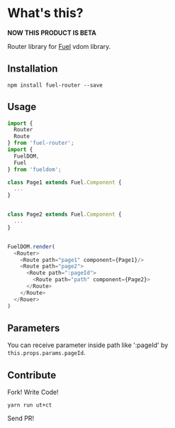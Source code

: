 # What's this?

**NOW THIS PRODUCT IS BETA**

Router library for [Fuel](https://github.com/brn/fuel) vdom library.

## Installation

```
npm install fuel-router --save
```

## Usage

```javascript
import {
  Router
  Route
} from 'fuel-router';
import {
  FuelDOM,
  Fuel
} from 'fueldom';

class Page1 extends Fuel.Component {
  ...
}


class Page2 extends Fuel.Component {
  ...
}


FuelDOM.render(
  <Router>
    <Route path="page1" component={Page1}/>
    <Route path="page2">
      <Route path=":pageId">
        <Route path="path" component={Page2}>
      </Route>
    </Route>
  </Rouer>
)
```

## Parameters

You can receive parameter inside path like ':pageId' by `this.props.params.pageId`.

## Contribute

Fork!
Write Code!

```
yarn run ut+ct
```
Send PR!
